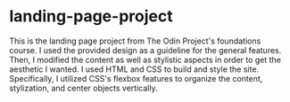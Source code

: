 # landing-page-project
This is the landing page project from The Odin Project's foundations course. I used the provided design as a guideline for the general features. Then, I modified the content as well as stylistic aspects in order to get the aesthetic I wanted. I used HTML and CSS to build and style the site. Specifically, I utilized CSS's flexbox features to organize the content, stylization, and center objects vertically.